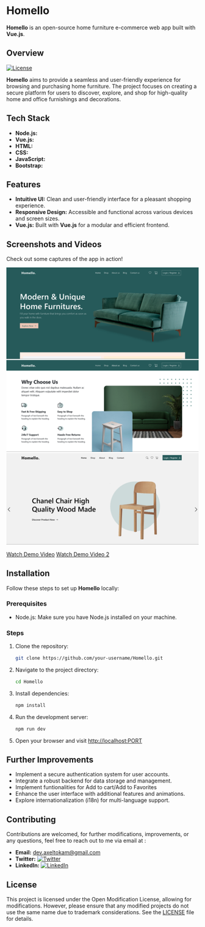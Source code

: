 # **Homello**

**Homello** is an open-source home furniture e-commerce web app built with **Vue.js**.

## **Overview**

[![License](https://img.shields.io/badge/License-Open%20Modification-green.svg)](https://opensource.org/licenses/OpenModification)

**Homello** aims to provide a seamless and user-friendly experience for browsing and purchasing home furniture. The project focuses on creating a secure platform for users to discover, explore, and shop for high-quality home and office furnishings and decorations.

## **Tech Stack**

- **Node.js:**
- **Vue.js:**
- **HTML:**
- **CSS:**
- **JavaScript:**
- **Bootstrap:**

## **Features**

- **Intuitive UI:** Clean and user-friendly interface for a pleasant shopping experience.
- **Responsive Design:** Accessible and functional across various devices and screen sizes.
- **Vue.js:** Built with **Vue.js** for a modular and efficient frontend.

## **Screenshots and Videos**

Check out some captures of the app in action!

![Screenshot 1](app_captures/homello-project-video-002.png)
![Screenshot 3](app_captures/homello-project-video-006.png)
![Screenshot 2](app_captures/homello-project-video-004.png)

[Watch Demo Video](app_captures/homello-project-video-001.mp4)
[Watch Demo Video 2](app_captures/homello-project-video-002.mp4)

## **Installation**

Follow these steps to set up **Homello** locally:

### Prerequisites

- Node.js: Make sure you have Node.js installed on your machine.

### Steps

1. Clone the repository:

   ```bash
   git clone https://github.com/your-username/Homello.git
   ```

2. Navigate to the project directory:

   ```bash
   cd Homello
   ```

3. Install dependencies:

   ```bash
   npm install
   ```

4. Run the development server:

   ```bash
   npm run dev
   ```

5. Open your browser and visit [http://localhost:PORT](http://localhost:PORT)

## **Further Improvements**

- Implement a secure authentication system for user accounts.
- Integrate a robust backend for data storage and management.
- Implement funtionalities for Add to cart/Add to Favorites
- Enhance the user interface with additional features and animations.
- Explore internationalization (i18n) for multi-language support.

## **Contributing**

Contributions are welcomed, for further modifications, improvements, or any questions, feel free to reach out to me via email at :

- **Email:** [dev.axeltokam@gmail.com](mailto:dev.axeltokam@gmail.com)
- **Twitter:** [![Twitter](https://img.shields.io/badge/Twitter-%40YourTwitterHandle-blue)](https://twitter.com/axeltokam)
- **LinkedIn:** [![LinkedIn](https://img.shields.io/badge/LinkedIn-Your%20LinkedIn%20Profile-blue)](https://www.linkedin.com/in/axeltokam/)

## **License**

This project is licensed under the Open Modification License, allowing for modifications. However, please ensure that any modified projects do not use the same name due to trademark considerations. See the [LICENSE](LICENSE) file for details.
